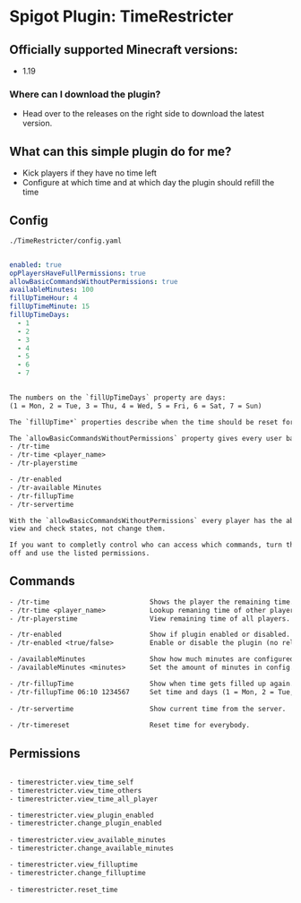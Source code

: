 # Spigot Plugin: TimeRestricter

## Officially supported Minecraft versions:

- 1.19

### Where can I download the plugin?

- Head over to the releases on the right side to download the latest version.

## What can this simple plugin do for me?

- Kick players if they have no time left
- Configure at which time and at which day the plugin should refill the time

## Config

```txt
./TimeRestricter/config.yaml
```

```yaml

enabled: true
opPlayersHaveFullPermissions: true
allowBasicCommandsWithoutPermissions: true
availableMinutes: 100
fillUpTimeHour: 4
fillUpTimeMinute: 15
fillUpTimeDays:
  - 1
  - 2
  - 3
  - 4
  - 5
  - 6
  - 7
  
 ```
 
 ```txt
 The numbers on the `fillUpTimeDays` property are days:
 (1 = Mon, 2 = Tue, 3 = Thu, 4 = Wed, 5 = Fri, 6 = Sat, 7 = Sun)
 
 The `fillUpTime*` properties describe when the time should be reset for every player.
 
 The `allowBasicCommandsWithoutPermissions` property gives every user basic access like:
 - /tr-time
 - /tr-time <player_name>
 - /tr-playerstime
 
 - /tr-enabled
 - /tr-available Minutes
 - /tr-fillupTime
 - /tr-servertime
 
With the `allowBasicCommandsWithoutPermissions` every player has the ability to 
view and check states, not change them.

If you want to completly control who can access which commands, turn the option 
off and use the listed permissions.
 ```
 

## Commands

```txt
- /tr-time                         Shows the player the remaining time.
- /tr-time <player_name>           Lookup remaning time of other players.
- /tr-playerstime                  View remaining time of all players.

- /tr-enabled                      Show if plugin enabled or disabled.
- /tr-enabled <true/false>         Enable or disable the plugin (no reload or restart needed).

- /availableMinutes                Show how much minutes are configured in config.
- /availableMinutes <minutes>      Set the amount of minutes in config.

- /tr-fillupTime                   Show when time gets filled up again.
- /tr-fillupTime 06:10 1234567     Set time and days (1 = Mon, 2 = Tue, etc) when the time fillup should occour.
  
- /tr-servertime                   Show current time from the server.
  
- /tr-timereset                    Reset time for everybody.
```

## Permissions

```txt
  
- timerestricter.view_time_self
- timerestricter.view_time_others
- timerestricter.view_time_all_player

- timerestricter.view_plugin_enabled
- timerestricter.change_plugin_enabled
  
- timerestricter.view_available_minutes
- timerestricter.change_available_minutes

- timerestricter.view_filluptime
- timerestricter.change_filluptime
  
- timerestricter.reset_time

```
